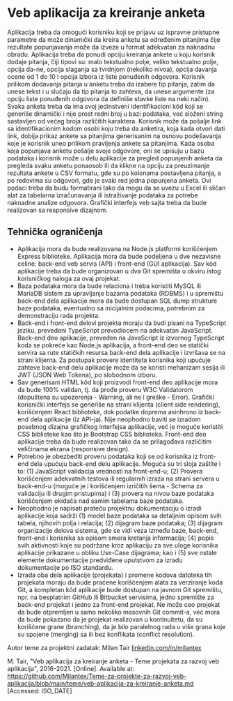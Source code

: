 # Veb aplikacija za kreiranje anketa

Aplikacija treba da omogući korisniku koji se prijavu uz ispravne pristupne parametre da može dinamički da kreira anketu sa određenim pitanjima čije rezultate popunjavanja može da izveze u format adekvatan za naknadnu obradu. Aplikacija treba da ponudi opciju kreiranja ankete u koju korisnik dodaje pitanja, čiji tipovi su: malo tekstualno polje, veliko tekstualno polje, opcija da-ne, opcija slaganja sa tvrdnjom (nekoliko nivoa), opcija davanja ocene od 1 do 10 i opcija izbora iz liste ponuđenih odgovora. Korisnik prilikom dodavanja pitanja u anketu treba da izabere tip pitanja, zatim da unese tekst i u slučaju da tip pitanja to zahteva, da unese argumente (za opciju liste ponuđenih odgovora da definiše stavke liste na neki način). Svaka anketa treba da ima svoj jedinstveni identifikacioni kôd koji se generiše dinamički i nije prost redni broj u bazi podataka, već složeni string sastavljen od većeg broja različitih karaktera. Korisnik može da pošalje link sa identifikacionim kodom osobi koju treba da anketira, koja kada otvori dati link, dobija prikaz ankete sa pitanjima generisanim na osnovu podešavanja koje je korisnik uneo prilikom pravljenja ankete sa pitanjima. Kada osoba koja popunjava anketu pošalje svoje odgovore, oni se upisuju u bazu podataka i korisnik može u delu aplikacije za pregled popunjenih anketa da pregleda svaku anketu ponaosob ili da klikne na opciju za preuzimanje rezultata ankete u CSV formatu, gde su po kolonama postavljena pitanja, a po redovima su odgovori, gde je svaki red jedna popunjena anketa. Ovi podaci treba da budu formatirani tako da mogu da se uvezu u Excel ili sličan alat za tabelarna izračunavanja ili istraživanje podataka za potrebe naknadne analize odgovora. Grafički interfejs veb sajta treba da bude realizovan sa responsive dizajnom.

## Tehnička ograničenja

- Aplikacija mora da bude realizovana na Node.js platformi korišćenjem Express biblioteke. Aplikacija mora da bude podeljena u dve nezavisne celine: back-end veb servis (API) i front-end (GUI aplikacija). Sav kôd aplikacije treba da bude organizovan u dva Git spremišta u okviru istog korisničkog naloga za ovaj projekat.
- Baza podataka mora da bude relaciona i treba koristiti MySQL ili MariaDB sistem za upravljanje bazama podataka (RDBMS) i u spremištu back-end dela aplikacije mora da bude dostupan SQL dump strukture baze podataka, eventualno sa inicijalnim podacima, potrebnim za demonstraciju rada projekta.
- Back-end i front-end delovi projekta moraju da budi pisani na TypeScript jeziku, prevedeni TypeScript prevodiocem na adekvatan JavaScript. Back-end deo aplikacije, preveden na JavaScript iz izvornog TypeScript koda se pokreće kao Node.js aplikacija, a front-end deo se statički servira sa rute statičkih resursa back-end dela aplikacije i izvršava se na strani klijenta. Za postupak provere identiteta korisnika koji upućuje zahteve back-end delu aplikacije može da se koristi mehanizam sesija ili JWT (JSON Web Tokena), po slobodnom izboru.
- Sav generisani HTML kôd koji proizvodi front-end deo aplikacije mora da bude 100% validan, tj. da prođe proveru W3C Validatorom (dopuštena su upozorenja - Warning, ali ne i greške - Error). Grafički korisnički interfejs se generiše na strani klijenta (client side rendering), korišćenjem React biblioteke, dok podatke doprema asinhrono iz back-end dela aplikacije (iz API-ja). Nije neophodno baviti se izradom posebnog dizajna grafičkog interfejsa aplikacije, već je moguće koristiti CSS biblioteke kao što je Bootstrap CSS biblioteka. Front-end deo aplikacije treba da bude realizovan tako da se prilagođava različitim veličinama ekrana (responsive design).
- Potrebno je obezbediti proveru podataka koji se od korisnika iz front-end dela upućuju back-end delu aplikacije. Moguća su tri sloja zaštite i to: (1) JavaScript validacija vrednosti na front-end-u; (2) Provera korišćenjem adekvatnih testova ili regularnih izraza na strani servera u back-end-u (moguće je i korišćenjem izričitih šema - Schema za validaciju ili drugim pristupima) i (3) provera na nivou baze podataka korišćenjem okidača nad samim tabelama baze podataka.
- Neophodno je napisati prateću projektnu dokumentaciju o izradi aplikacije koja sadrži (1) model baze podataka sa detaljnim opisom svih tabela, njihovih polja i relacija; (2) dijagram baze podataka; (3) dijagram organizacije delova sistema, gde se vidi veza između baze, back-end, front-end i korisnika sa opisom smera kretanja informacija; (4) popis svih aktivnosti koje su podržane kroz aplikaciju za sve uloge korisnika aplikacije prikazane u obliku Use-Case dijagrama; kao i (5) sve ostale elemente dokumentacije predviđene uputstvom za izradu dokumentacije po ISO standardu.
- Izrada oba dela aplikacije (projekata) i promene kodova datoteka tih projekata moraju da bude praćene korišćenjem alata za verziranje koda Git, a kompletan kôd aplikacije bude dostupan na javnom Git spremištu, npr. na besplatnim GitHub ili Bitbucket servisima, jedno spremište za back-end projekat i jedno za front-end projekat. Ne može ceo projekat da bude otpremljen u samo nekoliko masovnih Git commit-a, već mora da bude pokazano da je projekat realizovan u kontinuitetu, da su korišćene grane (branching), da je bilo paralelnog rada u više grana koje su spojene (merging) sa ili bez konflikata (conflict resolution).

Autor teme za projektni zadatak: Milan Tair [linkedin.com/in/milantex](https://linkedin.com/in/milantex)

M. Tair, "Veb aplikacija za kreiranje anketa - Teme projekata za razvoj veb aplikacija", 2016-2021. [Online]. Available at: https://github.com/Milantex/Teme-za-projekte-za-razvoj-veb-aplikacija/blob/main/teme/veb-aplikacija-za-kreiranje-anketa.md [Accessed: ISO_DATE]
